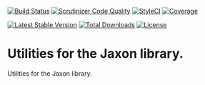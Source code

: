 [![Build Status](https://github.com/jaxon-php/jaxon-config/actions/workflows/test.yml/badge.svg?branch=main)](https://github.com/jaxon-php/jaxon-config/actions)
[![Scrutinizer Code Quality](https://scrutinizer-ci.com/g/jaxon-php/jaxon-config/badges/quality-score.png?b=main)](https://scrutinizer-ci.com/g/jaxon-php/jaxon-config/?branch=main)
[![StyleCI](https://styleci.io/repos/916318447/shield?branch=main)](https://styleci.io/repos/916318447)
[![Coverage](https://codecov.io/gh/jaxon-php/jaxon-config/branch/main/graph/badge.svg?token=MKqDVnW7eJ)](https://codecov.io/gh/jaxon-php/jaxon-config)

[![Latest Stable Version](https://poser.pugx.org/jaxon-php/jaxon-config/v/stable)](https://packagist.org/packages/jaxon-php/jaxon-config)
[![Total Downloads](https://poser.pugx.org/jaxon-php/jaxon-config/downloads)](https://packagist.org/packages/jaxon-php/jaxon-config)
[![License](https://poser.pugx.org/jaxon-php/jaxon-config/license)](https://packagist.org/packages/jaxon-php/jaxon-config)

Utilities for the Jaxon library.
===============================

Utilities for the Jaxon library.
